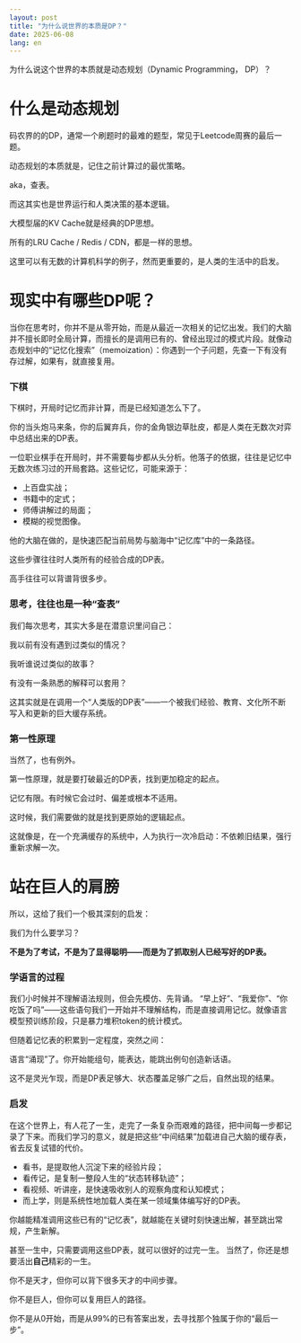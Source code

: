 ```yaml
---
layout: post
title: "为什么说世界的本质是DP？"
date: 2025-06-08
lang: en
---
```


为什么说这个世界的本质就是动态规划（Dynamic Programming， DP）？


# 什么是动态规划

码农界的的DP，通常一个刷题时的最难的题型，常见于Leetcode周赛的最后一题。

动态规划的本质就是，记住之前计算过的最优策略。

aka，查表。

而这其实也是世界运行和人类决策的基本逻辑。

大模型届的KV Cache就是经典的DP思想。

所有的LRU Cache / Redis / CDN，都是一样的思想。

这里可以有无数的计算机科学的例子，然而更重要的，是人类的生活中的启发。

# 现实中有哪些DP呢？

当你在思考时，你并不是从零开始，而是从最近一次相关的记忆出发。我们的大脑并不擅长即时全局计算，而擅长的是调用已有的、曾经出现过的模式片段。就像动态规划中的“记忆化搜索”（memoization）：你遇到一个子问题，先查一下有没有存过解，如果有，就直接复用。



### 下棋

下棋时，开局时记忆而非计算，而是已经知道怎么下了。

你的当头炮马来条，你的后翼弃兵，你的金角银边草肚皮，都是人类在无数次对弈中总结出来的DP表。

一位职业棋手在开局时，并不需要每步都从头分析。他落子的依据，往往是记忆中无数次练习过的开局套路。这些记忆，可能来源于：

- 上百盘实战；
- 书籍中的定式；
- 师傅讲解过的局面；
- 模糊的视觉图像。

他的大脑在做的，是快速匹配当前局势与脑海中“记忆库”中的一条路径。

这些步骤往往时人类所有的经验合成的DP表。

高手往往可以背谱背很多步。


### 思考，往往也是一种“查表”

我们每次思考，其实大多是在潜意识里问自己：

我以前有没有遇到过类似的情况？

我听谁说过类似的故事？

有没有一条熟悉的解释可以套用？

这其实就是在调用一个“人类版的DP表”——一个被我们经验、教育、文化所不断写入和更新的巨大缓存系统。


### 第一性原理

当然了，也有例外。

第一性原理，就是要打破最近的DP表，找到更加稳定的起点。

记忆有限。有时候它会过时、偏差或根本不适用。

这时候，我们需要做的就是找到更原始的逻辑起点。

这就像是，在一个充满缓存的系统中，人为执行一次冷启动：不依赖旧结果，强行重新求解一次。


# 站在巨人的肩膀

所以，这给了我们一个极其深刻的启发：

我们为什么要学习？

**不是为了考试，不是为了显得聪明——而是为了抓取别人已经写好的DP表。**


### 学语言的过程

我们小时候并不理解语法规则，但会先模仿、先背诵。
“早上好”、“我爱你”、“你吃饭了吗”——这些语句我们一开始并不理解结构，而是直接调用记忆。就像语言模型预训练阶段，只是暴力堆积token的统计模式。

但随着记忆表的积累到一定程度，突然之间：

语言“涌现”了。你开始能组句，能表达，能跳出例句创造新话语。

这不是灵光乍现，而是DP表足够大、状态覆盖足够广之后，自然出现的结果。


### 启发

在这个世界上，有人花了一生，走完了一条复杂而艰难的路径，把中间每一步都记录了下来。而我们学习的意义，就是把这些“中间结果”加载进自己大脑的缓存表，省去反复试错的代价。

- 看书，是提取他人沉淀下来的经验片段；
- 看传记，是复制一整段人生的“状态转移轨迹”；
- 看视频、听讲座，是快速吸收别人的观察角度和认知模式；
- 而上学，则是系统性地加载人类在某一领域集体编写好的DP表。

你越能精准调用这些已有的“记忆表”，就越能在关键时刻快速出解，甚至跳出常规，产生新解。

甚至一生中，只需要调用这些DP表，就可以很好的过完一生。 当然了，你还是想要活出**自己**精彩的一生。

你不是天才，但你可以背下很多天才的中间步骤。

你不是巨人，但你可以复用巨人的路径。

你不是从0开始，而是从99%的已有答案出发，去寻找那个独属于你的“最后一步”。